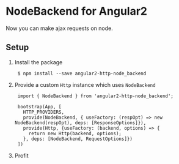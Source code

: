# NodeBackend for Angular2

Now you can make ajax requests on node.

## Setup

1. Install the package

        $ npm install --save angular2-http-node_backend


2. Provide a custom `Http` instance which uses `NodeBackend`

        import { NodeBackend } from 'angular2-http-node_backend';
        
        bootstrap(App, [
          HTTP_PROVIDERS,
          provide(NodeBackend, { useFactory: (respOpt) => new NodeBackend(respOpt), deps: [ResponseOptions]}),
          provide(Http, {useFactory: (backend, options) => {
            return new Http(backend, options);
          }, deps: [NodeBackend, RequestOptions]})
        ])
            
3. Profit
